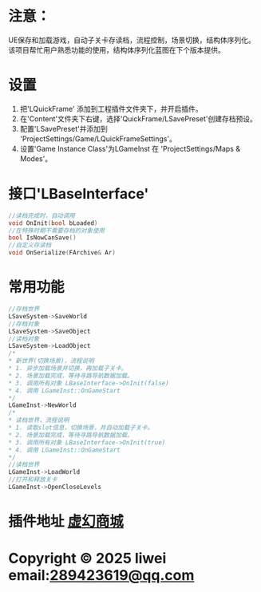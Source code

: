 # 注意： 
 UE保存和加载游戏，自动子关卡存读档，流程控制，场景切换，结构体序列化。
 该项目帮忙用户熟悉功能的使用，结构体序列化蓝图在下个版本提供。

# 设置
 1. 把'LQuickFrame' 添加到工程插件文件夹下，并开启插件。
 2. 在'Content'文件夹下右键，选择'QuickFrame/LSavePreset'创建存档预设。
 3. 配置'LSavePreset'并添加到 'ProjectSettings/Game/LQuickFrameSettings'。
 4. 设置'Game Instance Class'为LGameInst 在 'ProjectSettings/Maps & Modes'。

# 接口'LBaseInterface'
 ```c++
 //读档完成时，自动调用 
 void OnInit(bool bLoaded)
 //在特殊时期不需要存档的对象使用
 bool IsNowCanSave()
 //自定义存读档
 void OnSerialize(FArchive& Ar)
 ```

# 常用功能
 ```C++
 //存档世界
 LSaveSystem->SaveWorld
 //存档对象
 LSaveSystem->SaveObject
 //读档对象
 LSaveSystem->LoadObject
 /* 
 * 新世界(切换场景)，流程说明
 * 1. 异步加载场景并切换，再加载子关卡。
 * 2. 场景加载完成，等待寻路导航数据加载。
 * 3. 调用所有对象 LBaseInterface->OnInit(false)
 * 4. 调用 LGameInst::OnGameStart
 */
 LGameInst->NewWorld
 /*
 * 读档世界，流程说明
 * 1. 读取slot信息，切换场景，并自动加载子关卡。
 * 2. 场景加载完成，等待寻路导航数据加载。
 * 3. 调用所有对象 LBaseInterface->OnInit(true)
 * 4. 调用 LGameInst::OnGameStart
 */
 //读档世界
 LGameInst->LoadWorld
 //打开和释放关卡
 LGameInst->OpenCloseLevels
 ```

# 插件地址 [虚幻商城](https://www.fab.com/listings/72639c17-68d0-4e4a-8f92-0f0c3efb2b12)

# Copyright © 2025 liwei   email:289423619@qq.com